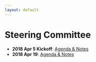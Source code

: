 ```yaml
---
layout: default
---
```


# Steering Committee
* **2018 Apr 5 Kickoff**: [Agenda & Notes](https://docs.google.com/document/d/1WamytgiWlKBA13uwLozLYNfzt7bHSgTyzkSxB5nalx0/edit?usp=sharing)
* **2018 Apr 19**: [Agenda & Notes](https://docs.google.com/document/d/1Xq3GsK8fTtiXgk9QsBDq152BjHNsTcWunENDR4ONYLw/edit?usp=sharing)
